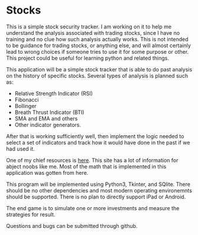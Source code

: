 # Stocks

This is a simple stock security tracker. I am working on it to help me understand the analysis associated with trading stocks, since I have no training and no clue how such analysis actually works. This is not intended to be guidance for trading stocks, or anything else, and will almost certainly lead to wrong choices if someone tries to use it for some purpose or other. This project could be useful for learning python and related things.

This application will be a simple stock tracker that is able to do past analysis on the history of specific stocks. Several types of analysis is planned such as:
* Relative Strength Indicator (RSI)
* Fibonacci
* Bollinger
* Breath Thrust Indicator (BTI)
* SMA and EMA and others
* Other indicator generators.

After that is working sufficiently well, then implement the logic needed to select a set of indicators and track how it would have done in the past if we had used it. 

One of my chief resources is [here](https://www.investopedia.com/). This site has a lot of information for abject noobs like me. Most of the math that is implemented in this application was gotten from here.

This program will be implemented using Python3, Tkinter, and SQlite. There should be no other dependencies and most modern operating environemnts should be supported. There is no plan to directly support iPad or Android. 

The end game is to simulate one or more investments and measure the strategies for result.

Questions and bugs can be submitted through github.
